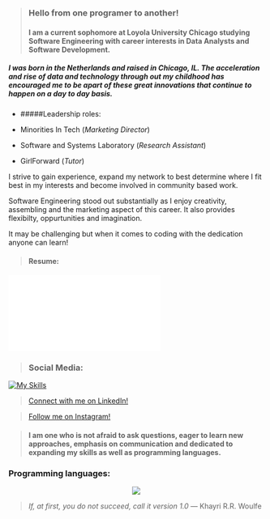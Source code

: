 
> ### Hello from one programer to another! 
> #### I am a current sophomore at Loyola University Chicago studying Software Engineering with career interests in Data Analysts and Software Development. 


##### I was born in the Netherlands and raised in Chicago, IL. The acceleration and rise of data and technology through out my childhood has encouraged me to be apart of these great innovations that continue to happen on a day to day basis. 

 * #####Leadership roles: 
  * Minorities In Tech (_Marketing Director_)
  
  * Software and Systems Laboratory (_Research Assistant_)
 
  * GirlForward (_Tutor_)

I strive to gain experience, expand my network to best determine where I fit best in my interests and become involved in community based work. 

  Software Engineering stood out substantially as I enjoy creativity, assembling and the marketing aspect of this career. It also provides flexibilty, oppurtunities and imagination.

  It may be challenging but when it comes to coding with the dedication anyone can learn! 
   


>#### **Resume:**
![Areej's current resume](file:///Users/areejimran/Downloads/Areej%20Imran-%20Resume.docx.pdf)


> ### **Social Media:**
[![My Skills](https://skillicons.dev/icons?i=instagram,linkedin,discord,twitter)](https://skillicons.dev) 

>[Connect with me on LinkedIn!](https://www.linkedin.com/in/areej-imran-791b4a22a/)

>[Follow me on Instagram!](https://www.instagram.com/its_areej/)


> #### I am one who is not afraid to ask questions, eager to learn new approaches, emphasis on communication and dedicated to expanding my skills as well as programming languages.

### **Programming languages:** 
<p align="center">
  <a href="https://skillicons.dev">
    <img src="https://skillicons.dev/icons?i=java,ae,cs,py,github,linux" />
  </a>
</p>


> _If, at first, you do not succeed, call it version 1.0_ ― Khayri R.R. Woulfe

